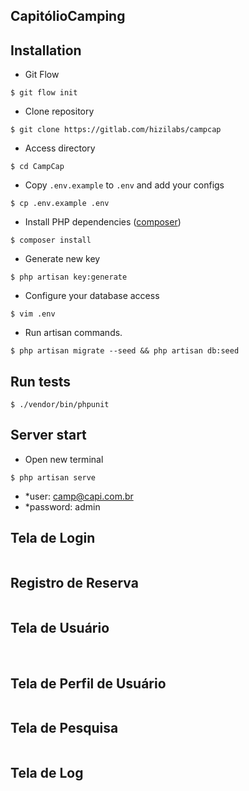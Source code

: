 ## CapitólioCamping
## Installation

- Git Flow
```
$ git flow init
```

- Clone repository
```
$ git clone https://gitlab.com/hizilabs/campcap
```

- Access directory
```
$ cd CampCap
```

- Copy `.env.example` to `.env` and add your configs
```
$ cp .env.example .env
```

- Install PHP dependencies ([composer](http://getcomposer.org))
```
$ composer install
```

- Generate new key
```
$ php artisan key:generate
```

- Configure your database access
```
$ vim .env
```

- Run artisan commands.
```
$ php artisan migrate --seed && php artisan db:seed
```

## Run tests
```
$ ./vendor/bin/phpunit 
```

## Server start

- Open new terminal
```
$ php artisan serve
```

- *user: camp@capi.com.br
- *password: admin

<h2>Tela de Login</h2>
<img scr"https://github.com/gblcintra/sistema-de-reserva/blob/master/public/images/login.png" />
<h2>Registro de Reserva</h2>
<img scr"https://github.com/gblcintra/sistema-de-reserva/blob/master/public/images/Cadastro%20de%20Reserva.png" />
<h2>Tela de Usuário</h2>
<img scr"https://github.com/gblcintra/sistema-de-reserva/blob/master/public/images/localhost_users.png" />
<img scr"https://github.com/gblcintra/sistema-de-reserva/blob/master/public/images/localhost_users_create.png" />
<h2>Tela de Perfil de Usuário</h2>
<img scr"https://github.com/gblcintra/sistema-de-reserva/blob/master/public/images/localhost_profiles.png" />
<h2>Tela de Pesquisa</h2>
<img scr"https://github.com/gblcintra/sistema-de-reserva/blob/master/public/images/localhost_search.png" />
<h2>Tela de Log</h2>
<img scr"https://github.com/gblcintra/sistema-de-reserva/blob/master/public/images/localhost_logs.png" />
